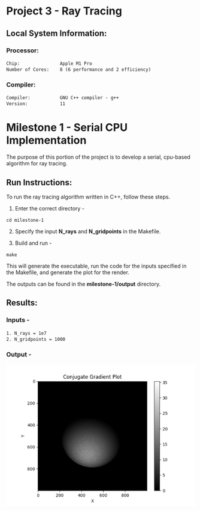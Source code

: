 # Project 3 - Ray Tracing

## Local System Information:
### Processor:

```
Chip:               Apple M1 Pro
Number of Cores:	8 (6 performance and 2 efficiency)
```

### Compiler:

```
Compiler:           GNU C++ compiler - g++
Version:            11
```

# Milestone 1 - Serial CPU Implementation

The purpose of this portion of the project is to develop a serial, cpu-based algorithm for ray tracing. 

## Run Instructions:
To run the ray tracing algorithm written in C++, follow these steps.

1. Enter the correct directory - 
```
cd milestone-1
```

2. Specify the input **N_rays** and **N_gridpoints** in the Makefile.

3. Build and run - 
```
make
```

This will generate the executable, run the code for the inputs specified in the Makefile, and generate the plot for the render.

The outputs can be found in the **milestone-1/output** directory.

## Results:

### Inputs - 
```
1. N_rays = 1e7
2. N_gridpoints = 1000
```

### Output - 

![render](../milestone-1/output/output.png)
